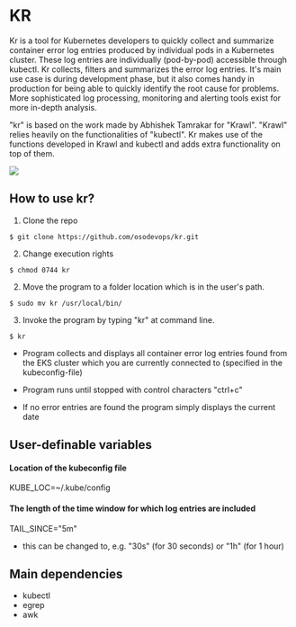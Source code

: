 # KR

Kr is a tool for Kubernetes developers to quickly collect and summarize container error log entries produced by individual pods in a Kubernetes cluster.
These log entries are individually (pod-by-pod) accessible through kubectl. Kr collects, filters and summarizes the error log entries.
It's main use case is during development phase, but it also comes handy in production for being able to quickly identify the root cause for problems.
More sophisticated log processing, monitoring and alerting tools exist for more in-depth analysis.

"kr" is based on the work made by Abhishek Tamrakar for "Krawl". 
"Krawl" relies heavily on the functionalities of "kubectl".
Kr makes use of the functions developed in Krawl and kubectl and adds extra functionality on top of them.


![](kr.gif)

## How to use kr?
1. Clone the repo

`$ git clone https://github.com/osodevops/kr.git`

2. Change execution rights

`$ chmod 0744 kr`

2. Move the program to a folder location which is in the user's path.

`$ sudo mv kr /usr/local/bin/`

3. Invoke the program by typing "kr" at command line.

`$ kr`

- Program collects and displays all container error log entries found from the
EKS cluster which you are currently connected to (specified in the kubeconfig-file)

- Program runs until stopped with control characters "ctrl+c"

- If no error entries are found the program simply displays the current date

## User-definable variables
#### Location of the kubeconfig file
KUBE_LOC=~/.kube/config
#### The length of the time window for which log entries are included 
TAIL_SINCE="5m"

- this can be changed to, e.g. "30s" (for 30 seconds) or "1h" (for 1 hour)

## Main dependencies
- kubectl
- egrep
- awk

